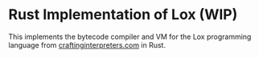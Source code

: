 # Rust Implementation of Lox (WIP)

This implements the bytecode compiler and VM for the Lox programming language from [craftinginterpreters.com](craftinginterpreters.com) in Rust.